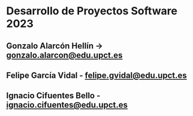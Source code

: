 # Desarrollo de Proyectos Software 2023

## Gonzalo Alarcón Hellín -> gonzalo.alarcon@edu.upct.es

## Felipe García Vidal - felipe.gvidal@edu.upct.es

## Ignacio Cifuentes Bello - ignacio.cifuentes@edu.upct.es
